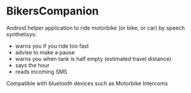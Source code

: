 # BikersCompanion
Android helper application to ride motorbike (or bike, or car) by speech synthetisys:

- warns you if you ride too fast
- advise to make a pause
- warns you when tank is half empty (estimated travel distance)
- says the hour
- reads incoming SMS

Compatible with bluetooth devices such as Motorbike Intercoms

